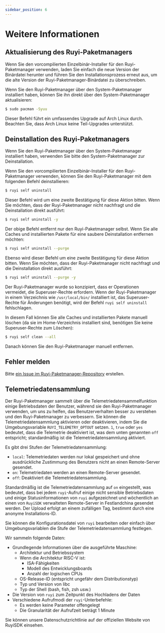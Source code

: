 ```yaml
---
sidebar_position: 6
---
```


# Weitere Informationen

## Aktualisierung des Ruyi-Paketmanagers

Wenn Sie den vorcompilierten Einzelbinär-Installer für den Ruyi-Paketmanager verwenden, laden Sie einfach die neue Version der Binärdatei herunter und führen Sie den Installationsprozess erneut aus, um die alte Version der Ruyi-Paketmanager-Binärdatei zu überschreiben.

Wenn Sie den Ruyi-Paketmanager über den System-Paketmanager installiert haben, können Sie ihn direkt über den System-Paketmanager aktualisieren:

```bash
$ sudo pacman -Syuu
```

Dieser Befehl führt ein umfassendes Upgrade auf Arch Linux durch. Beachten Sie, dass Arch Linux keine Teil-Upgrades unterstützt.

## Deinstallation des Ruyi-Paketmanagers

Wenn Sie den Ruyi-Paketmanager über den System-Paketmanager installiert haben, verwenden Sie bitte den System-Paketmanager zur Deinstallation.

Wenn Sie den vorcompilierten Einzelbinär-Installer für den Ruyi-Paketmanager verwenden, können Sie den Ruyi-Paketmanager mit dem folgenden Befehl deinstallieren:

```bash
$ ruyi self uninstall
```

Dieser Befehl wird um eine zweite Bestätigung für diese Aktion bitten. Wenn Sie möchten, dass der Ruyi-Paketmanager nicht nachfragt und die Deinstallation direkt ausführt:

```bash
$ ruyi self uninstall -y
```

Der obige Befehl entfernt nur den Ruyi-Paketmanager selbst. Wenn Sie alle Caches und installierten Pakete für eine saubere Deinstallation entfernen möchten:

```bash
$ ruyi self uninstall --purge
```

Ebenso wird dieser Befehl um eine zweite Bestätigung für diese Aktion bitten. Wenn Sie möchten, dass der Ruyi-Paketmanager nicht nachfragt und die Deinstallation direkt ausführt:

```bash
$ ruyi self uninstall --purge -y
```

Der Ruyi-Paketmanager wurde so konzipiert, dass er Operationen vermeidet, die Superuser-Rechte erfordern. Wenn der Ruyi-Paketmanager in einem Verzeichnis wie ``/usr/local/bin/`` installiert ist, das Superuser-Rechte für Änderungen benötigt, wird der Befehl ``ruyi self uninstall`` fehlschlagen.

In diesem Fall können Sie alle Caches und installierten Pakete manuell löschen (da sie im Home-Verzeichnis installiert sind, benötigen Sie keine Superuser-Rechte zum Löschen):

```bash
$ ruyi self clean --all
```

Danach können Sie den Ruyi-Paketmanager manuell entfernen.

## Fehler melden

Bitte [ein Issue im Ruyi-Paketmanager-Repository](https://github.com/ruyisdk/ruyi/issues/new) erstellen.

## Telemetriedatensammlung

Der Ruyi-Paketmanager sammelt über die Telemetriedatensammelfunktion einige Betriebsdaten der Benutzer, während sie den Ruyi-Paketmanager verwenden, um uns zu helfen, das Benutzerverhalten besser zu verstehen und den Ruyi-Paketmanager zu verbessern. Sie können die Telemetriedatensammlung aktivieren oder deaktivieren, indem Sie die Umgebungsvariable `RUYI_TELEMETRY_OPTOUT` setzen. `1`, `true` oder `yes` bedeutet, dass die Telemetrie deaktiviert ist, was dem unten genannten `off` entspricht; standardmäßig ist die Telemetriedatensammlung aktiviert.

Es gibt drei Stufen der Telemetriedatensammlung:

- `local`: Telemetriedaten werden nur lokal gespeichert und ohne ausdrückliche Zustimmung des Benutzers nicht an einen Remote-Server gesendet.
- `on`: Telemetriedaten werden an einen Remote-Server gesendet.
- `off`: Deaktiviert die Telemetriedatensammlung.

Standardmäßig ist die Telemetriedatensammlung auf `on` eingestellt, was bedeutet, dass bei jedem `ruyi`-Aufruf einige nicht sensible Betriebsdaten und einige Statusinformationen von `ruyi` aufgezeichnet und wöchentlich an einen von `RuyiSDK` verwalteten Remote-Server in Festlandchina gesendet werden. Der Upload erfolgt an einem zufälligen Tag, bestimmt durch eine anonyme Installations-ID.

Sie können die Konfigurationsdatei von `ruyi` bearbeiten oder einfach über Umgebungsvariablen die Stufe der Telemetriedatensammlung festlegen.

Wir sammeln folgende Daten:

* Grundlegende Informationen über die ausgeführte Maschine:
    * Architektur und Betriebssystem
    * Wenn die Architektur RISC-V ist:
        * ISA-Fähigkeiten
        * Modell des Entwicklungsboards
        * Anzahl der logischen CPUs
    * OS-Release-ID (entspricht ungefähr dem Distributionstyp)
    * Typ und Version von libc
    * Typ der Shell (bash, fish, zsh usw.)
* Die Version von `ruyi` zum Zeitpunkt des Hochladens der Daten
* Verschiedene Aufrufmodi der `ruyi`-Unterbefehle:
    * Es werden keine Parameter offengelegt
    * Die Granularität der Aufrufzeit beträgt 1 Minute

Sie können unsere Datenschutzrichtlinie auf der offiziellen Website von RuyiSDK einsehen.